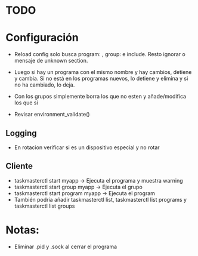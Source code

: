 # TODO

# Configuración

- Reload config solo busca program: , group: e include. Resto ignorar o mensaje de unknown section.
- Luego si hay un programa con el mismo nombre y hay cambios, detiene y cambia. Si no está en los programas nuevos, lo detiene y elimina y si no ha cambiado, lo deja.
- Con los grupos simplemente borra los que no esten y añade/modifica los que si

- Revisar environment_validate()

## Logging

- En rotacion verificar si es un dispositivo especial y no rotar

## Cliente

- taskmasterctl start myapp → Ejecuta el programa y muestra warning
- taskmasterctl start group myapp → Ejecuta el grupo
- taskmasterctl start program myapp → Ejecuta el program
- También podria añadir taskmasterctl list, taskmasterctl list programs y taskmasterctl list groups

# Notas:

- Eliminar .pid y .sock al cerrar el programa
